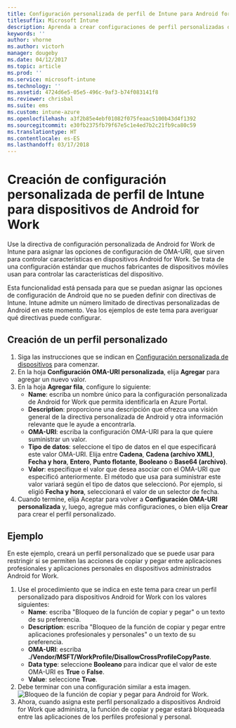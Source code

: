 ```yaml
---
title: Configuración personalizada de perfil de Intune para Android for Work
titlesuffix: Microsoft Intune
description: Aprenda a crear configuraciones de perfil personalizadas de Microsoft Intune para dispositivos de Android for Work.
keywords: ''
author: vhorne
ms.author: victorh
manager: dougeby
ms.date: 04/12/2017
ms.topic: article
ms.prod: ''
ms.service: microsoft-intune
ms.technology: ''
ms.assetid: 4724d6e5-05e5-496c-9af3-b74f083141f8
ms.reviewer: chrisbal
ms.suite: ems
ms.custom: intune-azure
ms.openlocfilehash: a3f2b85e4ebf01082f075feaac5100b43d4f1392
ms.sourcegitcommit: e30fb2375fb79f67e5c1e4ed7b2c21fb9ca80c59
ms.translationtype: HT
ms.contentlocale: es-ES
ms.lasthandoff: 03/17/2018
---
```

# <a name="create-intune-custom-profile-settings-for-android-for-work-devices"></a>Creación de configuración personalizada de perfil de Intune para dispositivos de Android for Work

Use la directiva de configuración personalizada de Android for Work de Intune para asignar las opciones de configuración de OMA-URI, que sirven para controlar características en dispositivos Android for Work. Se trata de una configuración estándar que muchos fabricantes de dispositivos móviles usan para controlar las características del dispositivo.

Esta funcionalidad está pensada para que se puedan asignar las opciones de configuración de Android que no se pueden definir con directivas de Intune. Intune admite un número limitado de directivas personalizadas de Android en este momento. Vea los ejemplos de este tema para averiguar qué directivas puede configurar.

## <a name="create-a-custom-profile"></a>Creación de un perfil personalizado

1. Siga las instrucciones que se indican en [Configuración personalizada de dispositivos](custom-settings-configure.md) para comenzar.
2. En la hoja **Configuración OMA-URI personalizada**, elija **Agregar** para agregar un nuevo valor.
3. En la hoja **Agregar fila**, configure lo siguiente:
    - **Name**: escriba un nombre único para la configuración personalizada de Android for Work que permita identificarla en Azure Portal.
    - **Description**: proporcione una descripción que ofrezca una visión general de la directiva personalizada de Android y otra información relevante que le ayude a encontrarla.
    - **OMA-URI**: escriba la configuración OMA-URI para la que quiere suministrar un valor.
    - **Tipo de datos**: seleccione el tipo de datos en el que especificará este valor OMA-URI. Elija entre **Cadena**, **Cadena (archivo XML)**, **Fecha y hora**, **Entero**, **Punto flotante**, **Booleano** o **Base64 (archivo)**.
    - **Valor**: especifique el valor que desea asociar con el OMA-URI que especificó anteriormente. El método que usa para suministrar este valor variará según el tipo de datos que seleccionó. Por ejemplo, si eligió **Fecha y hora**, seleccionará el valor de un selector de fecha.
4. Cuando termine, elija Aceptar para volver a **Configuración OMA-URI personalizada** y, luego, agregue más configuraciones, o bien elija **Crear** para crear el perfil personalizado.


## <a name="example"></a>Ejemplo

En este ejemplo, creará un perfil personalizado que se puede usar para restringir si se permiten las acciones de copiar y pegar entre aplicaciones profesionales y aplicaciones personales en dispositivos administrados Android for Work.

1. Use el procedimiento que se indica en este tema para crear un perfil personalizado para dispositivos Android for Work con los valores siguientes:
    - **Name**: escriba "Bloqueo de la función de copiar y pegar" o un texto de su preferencia.
    - **Description**: escriba "Bloqueo de la función de copiar y pegar entre aplicaciones profesionales y personales" o un texto de su preferencia.
    - **OMA-URI**: escriba **./Vendor/MSFT/WorkProfile/DisallowCrossProfileCopyPaste**.
    - **Data type**: seleccione **Booleano** para indicar que el valor de este OMA-URI es **True** o **False**.
    - **Value**: seleccione **True**.
2. Debe terminar con una configuración similar a esta imagen.
![Bloqueo de la función de copiar y pegar para Android for Work.](./media/custom-policy-afw-copy-paste.png)
3. Ahora, cuando asigna este perfil personalizado a dispositivos Android for Work que administra, la función de copiar y pegar estará bloqueada entre las aplicaciones de los perfiles profesional y personal.